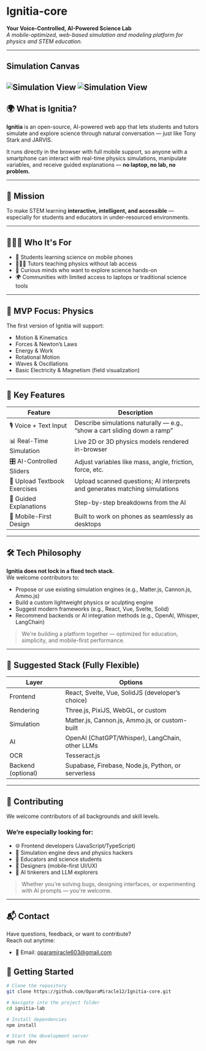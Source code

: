 # Ignitia-core

**Your Voice-Controlled, AI-Powered Science Lab**  
_A mobile-optimized, web-based simulation and modeling platform for physics and STEM education._

---
## Simulation Canvas
![Simulation View](WelcomePromptScreen.jpg)
![Simulation View](EmptySimulationScreen.jpg)
---
## 🌍 What is Ignitia?

**Ignitia** is an open-source, AI-powered web app that lets students and tutors simulate and explore science through natural conversation — just like Tony Stark and JARVIS.  

It runs directly in the browser with full mobile support, so anyone with a smartphone can interact with real-time physics simulations, manipulate variables, and receive guided explanations — **no laptop, no lab, no problem.**

---

## 🎯 Mission

To make STEM learning **interactive, intelligent, and accessible** — especially for students and educators in under-resourced environments.

---

## 👨🏾‍🏫 Who It's For

- 📱 Students learning science on mobile phones  
- 🧑🏽‍🏫 Tutors teaching physics without lab access  
- 🧪 Curious minds who want to explore science hands-on  
- 🌍 Communities with limited access to laptops or traditional science tools

---

## 🧪 MVP Focus: Physics

The first version of Ignitia will support:

- Motion & Kinematics  
- Forces & Newton’s Laws  
- Energy & Work  
- Rotational Motion  
- Waves & Oscillations  
- Basic Electricity & Magnetism (field visualization)

---

## 🔑 Key Features

| Feature | Description |
|--------|-------------|
| 🎙️ Voice + Text Input | Describe simulations naturally — e.g., “show a cart sliding down a ramp” |
| 📊 Real-Time Simulation | Live 2D or 3D physics models rendered in-browser |
| 🎛️ AI-Controlled Sliders | Adjust variables like mass, angle, friction, force, etc. |
| 📘 Upload Textbook Exercises | Upload scanned questions; AI interprets and generates matching simulations |
| 🧠 Guided Explanations | Step-by-step breakdowns from the AI |
| 📱 Mobile-First Design | Built to work on phones as seamlessly as desktops |

---

## 🛠️ Tech Philosophy

**Ignitia does not lock in a fixed tech stack.**  
We welcome contributors to:

- Propose or use existing simulation engines (e.g., Matter.js, Cannon.js, Ammo.js)  
- Build a custom lightweight physics or sculpting engine  
- Suggest modern frameworks (e.g., React, Vue, Svelte, Solid)  
- Recommend backends or AI integration methods (e.g., OpenAI, Whisper, LangChain)

> We're building a platform together — optimized for education, simplicity, and mobile-first performance.

---

## 🔧 Suggested Stack (Fully Flexible)

| Layer | Options |
|-------|---------|
| Frontend | React, Svelte, Vue, SolidJS (developer’s choice) |
| Rendering | Three.js, PixiJS, WebGL, or custom |
| Simulation | Matter.js, Cannon.js, Ammo.js, or custom-built |
| AI | OpenAI (ChatGPT/Whisper), LangChain, other LLMs |
| OCR | Tesseract.js |
| Backend (optional) | Supabase, Firebase, Node.js, Python, or serverless |

---

## 🤝 Contributing

We welcome contributors of all backgrounds and skill levels.

### We’re especially looking for:

- 🌐 Frontend developers (JavaScript/TypeScript)  
- 🧠 Simulation engine devs and physics hackers  
- 🧪 Educators and science students  
- 🎨 Designers (mobile-first UI/UX)  
- 🤖 AI tinkerers and LLM explorers

> Whether you're solving bugs, designing interfaces, or experimenting with AI prompts — you're welcome.

---

## 📬 Contact

Have questions, feedback, or want to contribute?  
Reach out anytime:

- 📧 Email: [oparamiracle603@gmail.com](mailto:oparamiracle603@gmail.com) 


## 🚀 Getting Started

```bash
# Clone the repository
git clone https://github.com/OparaMiracle12/Ignitia-core.git

# Navigate into the project folder
cd ignitia-lab

# Install dependencies
npm install

# Start the development server
npm run dev
